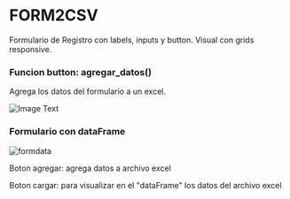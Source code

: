 # FORM2CSV
Formulario de Registro con labels, inputs y button. Visual con grids responsive.


### Funcion button: agregar_datos()
Agrega los datos del formulario a un excel.

![Image Text](https://github.com/facumruiz/PythonGUI/blob/main/Form2CSV/img/formbuttonlabel.PNG)

### Formulario con dataFrame
![formdata](https://user-images.githubusercontent.com/80124560/188918239-0a48fe0c-bc36-421c-abac-e2c3a4f009e8.PNG)

Boton agregar: agrega datos a archivo excel

Boton cargar: para visualizar en el "dataFrame" los datos del archivo excel

